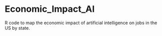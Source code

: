 # Economic_Impact_AI
R code to map the economic impact of artificial intelligence on jobs in the US by state.
